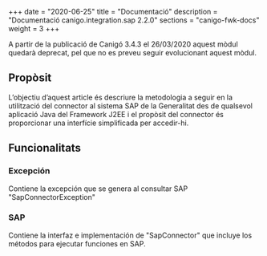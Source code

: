 +++
date        = "2020-06-25"
title       = "Documentació"
description = "Documentació canigo.integration.sap 2.2.0"
sections    = "canigo-fwk-docs"
weight      = 3
+++

<div class="message warning">

A partir de la publicació de Canigó 3.4.3 el 26/03/2020 aquest mòdul quedarà deprecat, pel que no es preveu seguir evolucionant aquest mòdul.

</div>

## Propòsit

L’objectiu d’aquest article és descriure la metodologia a seguir en la utilització del connector al sistema SAP de la Generalitat des de qualsevol aplicació Java del Framework J2EE i el propòsit del connector és proporcionar una interfície simplificada per accedir-hi.

## Funcionalitats

### Excepción

Contiene la excepción que se genera al consultar SAP "SapConnectorException"

### SAP

Contiene la interfaz e implementación de "SapConnector" que incluye los métodos para ejecutar funciones en SAP. 
